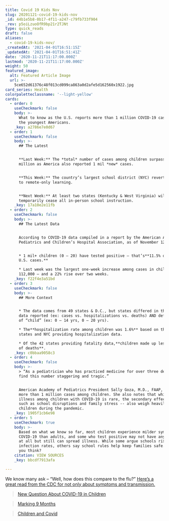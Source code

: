 ```yaml
---
title: Covid 19 Kids Nov
slug: 20201121-covid-19-kids-nov
_id: 44b1e5b8-0b17-4f11-a247-c79fb733f904
_rev: p5oiLzuoOfR9bp21r2TJNt
type: quick_reads
draft: false
aliases:
  - covid-19-kids-nov/
_createdAt: '2021-04-01T16:51:15Z'
_updatedAt: '2021-04-01T16:51:41Z'
date: '2020-11-21T11:17:00.000Z'
lastmod: '2020-11-21T11:17:00.000Z'
weight: 50
featured_image:
  alt: Featured Article Image
  url: >-
    5ce652d61376c48f013cd099ca863a0d2afe5d162560x1922.jpg
card_series: Health
colorpaletteclassname: '--light-yellow'
cards:
  - order: 0
    useCheckmark: false
    body: >-
      What to know as the U.S. reports more than 1 million COVID-19 cases among
      the youngest Americans.
    _key: a2786e7e0d67
  - order: 1
    useCheckmark: false
    body: >-
      ## The Latest


      **Last Week:** The *total* number of cases among children surpassed 1
      million as America also reported 1 mil *new* cases.


      **This Week:** The country’s largest school district (NYC) reverted back
      to remote-only learning.


      **Next Week:** At least two states (Kentucky & West Virginia) will
      temporarily cease all in-person school instruction.
    _key: 17a10e2e11fb
  - order: 2
    useCheckmark: false
    body: >-
      ## The Latest Data


      According to COVID-19 data compiled in a report by the American Academy of
      Pediatrics and Children’s Hospital Association, as of November 12:


      * 1 mil+ children (0 – 20) have tested positive — that’s**11.5% of all
      U.S. cases.**

      * Last week was the largest one-week increase among cases in children:
      112,000 — and a 22% rise over two weeks.
    _key: f22f4e3a51bd
  - order: 3
    useCheckmark: false
    body: >-
      ## More Context


      * The data comes from 49 states & D.C., but states differed in the type of
      data reported (ex: cases vs. hospitalizations vs. deaths) AND definition
      of “child” (ex: 0 – 14 yrs, 0 – 20 yrs).

      * The**hospitalization rate among children was 1.6%** based on the 23
      states and NYC providing hospitalization data.

      * Of the 42 states providing fatality data,**children made up less than 1%
      of deaths**.
    _key: c0bbaa9058c3
  - order: 4
    useCheckmark: false
    body: >-
      > “As a pediatrician who has practiced medicine for over three decades, I
      find this number staggering and tragic.”


      American Academy of Pediatrics President Sally Goza, M.D., FAAP, on the
      more than 1 million cases among children. She also notes that while severe
      illness among children with COVID-19 is rare, the secondary effects --
      such as school disruptions and family stress -- also weigh heavily on
      children during the pandemic.
    _key: 1905f1cb6e98
  - order: 5
    useCheckmark: true
    body: >-
      Based on what we know so far, most children experience milder symptoms of
      COVID-19 than adults, and some who test positive may not have any symptoms
      at all but still can spread illness. While some argue schools risk higher
      infection rates, others say school rules help keep families safe. What do
      you think?
    citation: VIEW SOURCES
    _key: bbcdf7913afa

---
```

We know many ask – “Well, how does this compare to the flu?” [Here’s a great read from the CDC for not only about symptoms and transmission.](https://www.cdc.gov/flu/symptoms/flu-vs-covid19.htm)

> [New Question About COVID-19 in Children](https://smarthernews.com/new-question-about-covid-19-in-children/)





> [Marking 9 Months](https://smarthernews.com/marking-9-months/)





> [Children and Covid](https://smarthernews.com/children-and-covid/)